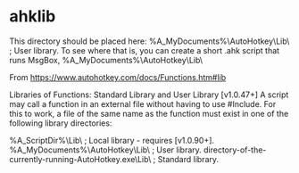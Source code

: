 ahklib
======

This directory should be placed here: %A_MyDocuments%\AutoHotkey\Lib\  ; User library.
To see where that is, you can create a short .ahk script that runs MsgBox, %A_MyDocuments%\AutoHotkey\Lib\

From https://www.autohotkey.com/docs/Functions.htm#lib

Libraries of Functions: Standard Library and User Library [v1.0.47+]
A script may call a function in an external file without having to use #Include. For this to work, a file of the same name as the function must exist in one of the following library directories:

%A_ScriptDir%\Lib\  ; Local library - requires [v1.0.90+].
%A_MyDocuments%\AutoHotkey\Lib\  ; User library.
directory-of-the-currently-running-AutoHotkey.exe\Lib\  ; Standard library.


